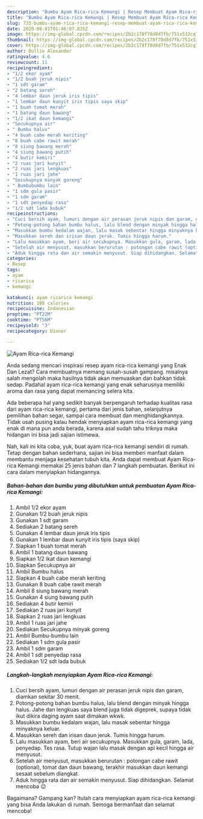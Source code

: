 ```yaml
---
description: "Bumbu Ayam Rica-rica Kemangi | Resep Membuat Ayam Rica-rica Kemangi Yang Enak Banget"
title: "Bumbu Ayam Rica-rica Kemangi | Resep Membuat Ayam Rica-rica Kemangi Yang Enak Banget"
slug: 733-bumbu-ayam-rica-rica-kemangi-resep-membuat-ayam-rica-rica-kemangi-yang-enak-banget
date: 2020-08-01T01:46:07.835Z
image: https://img-global.cpcdn.com/recipes/2b2c178f78d8d7fb/751x532cq70/ayam-rica-rica-kemangi-foto-resep-utama.jpg
thumbnail: https://img-global.cpcdn.com/recipes/2b2c178f78d8d7fb/751x532cq70/ayam-rica-rica-kemangi-foto-resep-utama.jpg
cover: https://img-global.cpcdn.com/recipes/2b2c178f78d8d7fb/751x532cq70/ayam-rica-rica-kemangi-foto-resep-utama.jpg
author: Dollie Alexander
ratingvalue: 4.6
reviewcount: 11
recipeingredient:
- "1/2 ekor ayam"
- "1/2 buah jeruk nipis"
- "1 sdt garam"
- "2 batang sereh"
- "4 lembar daun jeruk iris tipis"
- "1 lembar daun kunyit iris tipis saya skip"
- "1 buah tomat merah"
- "1 batang daun bawang"
- "1/2 ikat daun kemangi"
- "Secukupnya air"
- " Bumbu halus"
- "4 buah cabe merah keriting"
- "8 buah cabe rawit merah"
- "8 siung bawang merah"
- "4 siung bawang putih"
- "4 butir kemiri"
- "2 ruas jari kunyit"
- "2 ruas jari lengkuas"
- "1 ruas jari jahe"
- "Secukupnya minyak goreng"
- " Bumbubumbu lain"
- "1 sdm gula pasir"
- "1 sdm garam"
- "1 sdt penyedap rasa"
- "1/2 sdt lada bubuk"
recipeinstructions:
- "Cuci bersih ayam, lumuri dengan air perasan jeruk nipis dan garam, diamkan sekitar 30 menit."
- "Potong-potong bahan bumbu halus, lalu blend dengan minyak hingga halus. Jahe dan lengkuas saya blend juga tidak digeprek, supaya tidak ikut dikira daging ayam saat dimakan wkwk."
- "Masukkan bumbu kedalam wajan, lalu masak sebentar hingga minyaknya keluar."
- "Masukkan sereh dan irisan daun jeruk. Tumis hingga harum."
- "Lalu masukkan ayam, beri air secukupnya. Masukkan gula, garam, lada, penyedap. Tes rasa. Tutup wajan lalu masak dengan api kecil hingga air menyusut."
- "Setelah air menyusut, masukkan berurutan : potongan cabe rawit (optional), tomat dan daun bawang, terakhir masukkan daun kemangi sesaat sebelum diangkat."
- "Aduk hingga rata dan air semakin menyusut. Siap dihidangkan. Selamat mencoba 😉"
categories:
- Resep
tags:
- ayam
- ricarica
- kemangi

katakunci: ayam ricarica kemangi 
nutrition: 108 calories
recipecuisine: Indonesian
preptime: "PT22M"
cooktime: "PT56M"
recipeyield: "3"
recipecategory: Dinner

---
```



![Ayam Rica-rica Kemangi](https://img-global.cpcdn.com/recipes/2b2c178f78d8d7fb/751x532cq70/ayam-rica-rica-kemangi-foto-resep-utama.jpg)

Anda sedang mencari inspirasi resep ayam rica-rica kemangi yang Enak Dan Lezat? Cara membuatnya memang susah-susah gampang. misalnya salah mengolah maka hasilnya tidak akan memuaskan dan bahkan tidak sedap. Padahal ayam rica-rica kemangi yang enak seharusnya memiliki aroma dan rasa yang dapat memancing selera kita.

Ada beberapa hal yang sedikit banyak berpengaruh terhadap kualitas rasa dari ayam rica-rica kemangi, pertama dari jenis bahan, selanjutnya pemilihan bahan segar, sampai cara membuat dan menghidangkannya. Tidak usah pusing kalau hendak menyiapkan ayam rica-rica kemangi yang enak di mana pun anda berada, karena asal sudah tahu triknya maka hidangan ini bisa jadi sajian istimewa.




Nah, kali ini kita coba, yuk, buat ayam rica-rica kemangi sendiri di rumah. Tetap dengan bahan sederhana, sajian ini bisa memberi manfaat dalam membantu menjaga kesehatan tubuh kita. Anda dapat membuat Ayam Rica-rica Kemangi memakai 25 jenis bahan dan 7 langkah pembuatan. Berikut ini cara dalam menyiapkan hidangannya.

<!--inarticleads1-->

##### Bahan-bahan dan bumbu yang dibutuhkan untuk pembuatan Ayam Rica-rica Kemangi:

1. Ambil 1/2 ekor ayam
1. Gunakan 1/2 buah jeruk nipis
1. Gunakan 1 sdt garam
1. Sediakan 2 batang sereh
1. Gunakan 4 lembar daun jeruk iris tipis
1. Gunakan 1 lembar daun kunyit iris tipis (saya skip)
1. Siapkan 1 buah tomat merah
1. Ambil 1 batang daun bawang
1. Siapkan 1/2 ikat daun kemangi
1. Siapkan Secukupnya air
1. Ambil  Bumbu halus
1. Siapkan 4 buah cabe merah keriting
1. Gunakan 8 buah cabe rawit merah
1. Ambil 8 siung bawang merah
1. Gunakan 4 siung bawang putih
1. Sediakan 4 butir kemiri
1. Sediakan 2 ruas jari kunyit
1. Siapkan 2 ruas jari lengkuas
1. Ambil 1 ruas jari jahe
1. Sediakan Secukupnya minyak goreng
1. Ambil  Bumbu-bumbu lain
1. Sediakan 1 sdm gula pasir
1. Ambil 1 sdm garam
1. Ambil 1 sdt penyedap rasa
1. Sediakan 1/2 sdt lada bubuk




<!--inarticleads2-->

##### Langkah-langkah menyiapkan Ayam Rica-rica Kemangi:

1. Cuci bersih ayam, lumuri dengan air perasan jeruk nipis dan garam, diamkan sekitar 30 menit.
1. Potong-potong bahan bumbu halus, lalu blend dengan minyak hingga halus. Jahe dan lengkuas saya blend juga tidak digeprek, supaya tidak ikut dikira daging ayam saat dimakan wkwk.
1. Masukkan bumbu kedalam wajan, lalu masak sebentar hingga minyaknya keluar.
1. Masukkan sereh dan irisan daun jeruk. Tumis hingga harum.
1. Lalu masukkan ayam, beri air secukupnya. Masukkan gula, garam, lada, penyedap. Tes rasa. Tutup wajan lalu masak dengan api kecil hingga air menyusut.
1. Setelah air menyusut, masukkan berurutan : potongan cabe rawit (optional), tomat dan daun bawang, terakhir masukkan daun kemangi sesaat sebelum diangkat.
1. Aduk hingga rata dan air semakin menyusut. Siap dihidangkan. Selamat mencoba 😉




Bagaimana? Gampang kan? Itulah cara menyiapkan ayam rica-rica kemangi yang bisa Anda lakukan di rumah. Semoga bermanfaat dan selamat mencoba!
